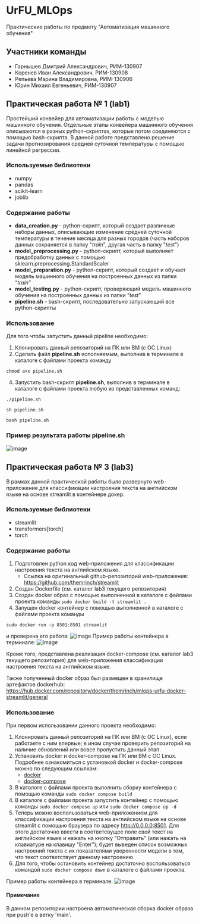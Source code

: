 # UrFU_MLOps
Практические работы по предмету "Автоматизация машинного обучения"
## Участники команды
- Гарнышев Дмитрий Александрович, РИМ-130907
- Коренев Иван Александрович, РИМ-130908
- Репьева Марина Владимировна, РИМ-130906
- Юрин Михаил Евгеньевич, РИМ-130907
## Практическая работа № 1 (lab1)
Простейший конвейер для автоматизации работы с моделью машинного обучения. Отдельные этапы конвейера машинного обучения описываются в разных python–скриптах, которые потом соединяются с помощью bash-скрипта.
В данной работе представлено решение задачи прогнозирования средней суточной температуры с помощью линейной регрессии.
### Используемые библиотеки 
- numpy
- pandas
- scikit-learn
- joblib
### Содержание работы
- **data_creation.py** - python-скрипт, который создает различные наборы данных, описывающие изменение средней суточной температуры в течение месяца для разных городов (часть наборов данных сохраняется в папку "*train*", другая часть в папку "*test*")
- **model_preprocessing.py** - python-скрипт, который выполняет предобработку данных с помощью sklearn.preprocessing.StandardScaler
- **model_preparation.py** - python-скрипт, который создает и обучает модель машинного обучения на построенных данных из папки “*train*”
- **model_testing.py** - python-скрипт, проверяющий модель машинного обучения на построенных данных из папки “*test*”
- **pipeline.sh** - bash-скрипт, последовательно запускающий все python-скрипты
### Использование
Для того чтобы запустить данный pipeline необходимо:
1. Клонировать данный репозиторий на ПК или ВМ (с ОС Linux)
2. Сделать файл **pipeline.sh** исполняемым, выполнив в терминале в каталоге с файлами проекта команду
```
chmod a+x pipeline.sh
```
4. Запустить bash-скрипт **pipeline.sh**, выполнив в терминале в каталоге с файлами проекта любую из представленных команд:
```
./pipeline.sh
```
```
sh pipeline.sh
```
```
bash pipeline.sh
```
### Пример результата работы pipeline.sh
![image](https://github.com/Bulrush3/MLOps_18/assets/136446022/560ed242-60ff-4309-8377-b3f918ebd260)

## Практическая работа № 3 (lab3)
В рамках данной практической работы было развернуто web-приложение для классификации настроения текста на английском языке на основе streamlit в контейнере докер.
### Используемые библиотеки 
- streamlit
- transformers[torch]
- torch
### Содержание работы
1. Подготовлен python код web-приложения для классификации настроения текста на английском языке.
     * Ссылка на оригинальный github-репозиторий web-приложения: <https://github.com/themrinch/streamlit>
2. Создан Dockerfile (см. каталог lab3 текущего репозитория)
3. Создан docker образ c помощью выполненной в каталоге с файлами проекта команды `sudo docker build -t streamlit .`
4. Запущен docker контейнер с помощью выполненной в каталоге с файлами проекта команды
```
sudo docker run -p 8501:8501 streamlit
```
и проверена его работа: 
![image](https://github.com/Bulrush3/MLOps_18/assets/136446022/832ef481-09f0-4784-9f63-f72a767e0707)
Пример работы контейнера в терминале:
![image](https://github.com/Bulrush3/MLOps_18/assets/136446022/15f53db6-0f99-409f-8a66-e7d5f37f129a)

Кроме того, представлена реализация docker-compose (см. каталог lab3 текущего репозитория) для web-приложения классификации настроения текста на английском языке.

Также полученный docker образ был размещен в хранилище артефактов dockerhub: <https://hub.docker.com/repository/docker/themrinch/mlops-urfu-docker-streamlit/general>
### Использование
При первом использовании данного проекта необходимо:
1. Клонировать данный репозиторий на ПК или ВМ (с ОС Linux), если работаете с ним впервые; в ином случае проверить репозиторий на наличие обновлений или вовсе пропустить данный этап.
2. Установить docker и docker-compose на ПК или ВМ с ОС Linux. Подробнее ознакомиться с установкой docker и docker-compose можно по следующим ссылкам:
    * [docker](https://docs.docker.com/engine/install/ubuntu/)
    * [docker-compose](https://docs.docker.com/compose/install/linux/)
3. В каталоге с файлами проекта выполнить сборку контейнера с помощью команды `sudo docker compose build`
4. В каталоге с файлами проекта запустить контейнер с помощью команды `sudo docker compose up` или `sudo docker compose up -d`
5. Теперь можно воспользоваться web-приложением для классификации настроения текста на английском языке на основе streamlit с помощью браузера по адресу <http://0.0.0.0:8501>. Для этого достаточно ввести в соответсвущее поле свой текст на английском языке и нажать на кнопку "Отправить" (или нажать на клавиатуре на клавишу "Enter"); будет выведен список возможных настроений текста с их показателями уверенности модели в том, что текст соответствует данному настроению.
7. Для того, чтобы остановить контейнер достаточно воспользоваться командой `sudo docker compose down` в каталоге с файлами проекта.

Пример работы контейнера в терминале:
![image](https://github.com/Bulrush3/MLOps_18/assets/136446022/0b829883-4e7c-431f-ac7d-f5532dc15bbe)

#### Примечание
В данном репозитории настроена автоматическая сборка docker образа при push'e в ветку 'main'.
